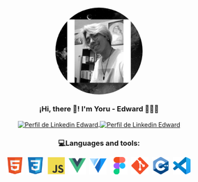 <p align="center" width="300">
   <img style="border-radius: 50% " align="center" width="200" src="./src/image-profile.jpg" />
   <h3 align="center">¡Hi, there 👋! I'm Yoru - Edward 👨🏻‍💻</h3>
</p>

<p align="center">
  <span style="width: 8px;"> </span>
  <a href="https://www.linkedin.com/in/edward-oliva/" target="blank">
    <img align="center" src="https://github.com/gauravghongde/social-icons/blob/master/SVG/Color/LinkedIN.svg" alt="Perfil de Linkedin Edward" height="30px" width="30px" />
  </a>
  <span style="width: 8px;"> </span>
  <a href="https://www.instagram.com/jvroll/" target="blank">
    <img align="center" src="https://github.com/gauravghongde/social-icons/blob/master/SVG/Color/Instagram.svg" alt="Perfil de Linkedin Edward" height="30px" width="30px" />
  </a>
<span style="width: 8px;"> </span>
</p>

<p align="center" width="300">
   <h3 align="center"> 💻Languages and tools:</h3>
</p>

<div align="center">
  <img src="https://github.com/devicons/devicon/blob/master/icons/html5/html5-original.svg" title="HTML5" alt="HTML" width="40" height="40"/>&nbsp;
  <img src="https://github.com/devicons/devicon/blob/master/icons/css3/css3-original.svg" title="CSS" alt="CSS" width="40" height="40"/>&nbsp;
  <img src="https://github.com/devicons/devicon/blob/master/icons/javascript/javascript-original.svg" title="JS" alt="JS" width="40" height="40"/>&nbsp;
  <img src="https://github.com/devicons/devicon/blob/master/icons/vuejs/vuejs-original.svg" title="VueJS" alt="VueJS" width="40" height="40"/>&nbsp;
  <img src="https://github.com/devicons/devicon/blob/master/icons/vuetify/vuetify-original.svg" title="Vuetify" alt="Vuetify" width="40" height="40"/>&nbsp;
  <img src="https://github.com/devicons/devicon/blob/master/icons/figma/figma-original.svg" title="Figma" alt="Figma" width="40" height="40"/>&nbsp;
  <img src="https://github.com/devicons/devicon/blob/master/icons/git/git-original.svg" title="Git" alt="Git" width="40" height="40"/>&nbsp;
  <img src="https://github.com/devicons/devicon/blob/master/icons/cplusplus/cplusplus-original.svg" title="CPP" alt="CPP" width="40" height="40"/>&nbsp;
  <img src="https://github.com/devicons/devicon/blob/master/icons/vscode/vscode-original.svg" title="VSCode" alt="VSCode" width="40" height="40"/>&nbsp;
</div>


